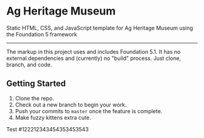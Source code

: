 # Ag Heritage Museum 
Static HTML, CSS, and JavaScript template for Ag Heritage Museum using the Foundation 5 framework

---

The markup in this project uses and includes Foundation 5.1. It has no external dependencies and (currently) no "build" process. Just clone, branch, and code.

## Getting Started

1. Clone the repo.
2. Check out a new branch to begin your work.
3. Push your commits to `master` once the feature is complete.
4. Make fuzzy kittens extra cute.

Test #122212343454353453543